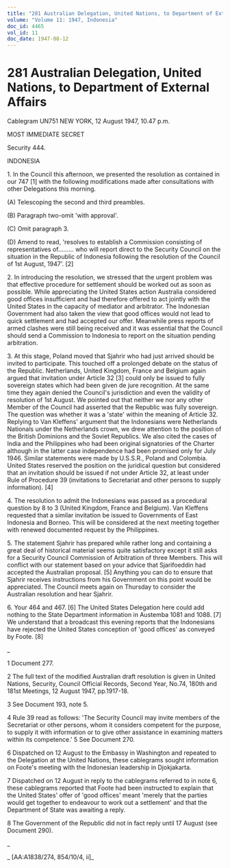 ```yaml
---
title: "281 Australian Delegation, United Nations, to Department of External Affairs"
volume: "Volume 11: 1947, Indonesia"
doc_id: 4465
vol_id: 11
doc_date: 1947-08-12
---
```


# 281 Australian Delegation, United Nations, to Department of External Affairs

Cablegram UN751 NEW YORK, 12 August 1947, 10.47 p.m.

MOST IMMEDIATE SECRET

Security 444.

INDONESIA

1\. In the Council this afternoon, we presented the resolution as contained in our 747 [1] with the following modifications made after consultations with other Delegations this morning.

(A) Telescoping the second and third preambles.

(B) Paragraph two-omit 'with approval'.

(C) Omit paragraph 3.

(D) Amend to read, 'resolves to establish a Commission consisting of representatives of......... who will report direct to the Security Council on the situation in the Republic of Indonesia following the resolution of the Council of 1st August, 1947'. [2]

2\. In introducing the resolution, we stressed that the urgent problem was that effective procedure for settlement should be worked out as soon as possible. While appreciating the United States action Australia considered good offices insufficient and had therefore offered to act jointly with the United States in the capacity of mediator and arbitrator. The Indonesian Government had also taken the view that good offices would not lead to quick settlement and had accepted our offer. Meanwhile press reports of armed clashes were still being received and it was essential that the Council should send a Commission to Indonesia to report on the situation pending arbitration.

3\. At this stage, Poland moved that Sjahrir who had just arrived should be invited to participate. This touched off a prolonged debate on the status of the Republic. Netherlands, United Kingdom, France and Belgium again argued that invitation under Article 32 [3] could only be issued to fully sovereign states which had been given de jure recognition. At the same time they again denied the Council's jurisdiction and even the validity of resolution of 1st August. We pointed out that neither we nor any other Member of the Council had asserted that the Republic was fully sovereign. The question was whether it was a 'state' within the meaning of Article 32. Replying to Van Kleffens' argument that the Indonesians were Netherlands Nationals under the Netherlands crown, we drew attention to the position of the British Dominions and the Soviet Republics. We also cited the cases of India and the Philippines who had been original signatories of the Charter although in the latter case independence had been promised only for July 1946. Similar statements were made by U.S.S.R., Poland and Colombia. United States reserved the position on the juridical question but considered that an invitation should be issued if not under Article 32, at least under Rule of Procedure 39 (invitations to Secretariat and other persons to supply information). [4]

4\. The resolution to admit the Indonesians was passed as a procedural question by 8 to 3 (United Kingdom, France and Belgium). Van Kleffens requested that a similar invitation be issued to Governments of East Indonesia and Borneo. This will be considered at the next meeting together with renewed documented request by the Philippines.

5\. The statement Sjahrir has prepared while rather long and containing a great deal of historical material seems quite satisfactory except it still asks for a Security Council Commission of Arbitration of three Members. This will conflict with our statement based on your advice that Sjarifoeddin had accepted the Australian proposal. [5] Anything you can do to ensure that Sjahrir receives instructions from his Government on this point would be appreciated. The Council meets again on Thursday to consider the Australian resolution and hear Sjahrir.

6\. Your 464 and 467. [6] The United States Delegation here could add nothing to the State Department information in Austemba 1081 and 1088. [7] We understand that a broadcast this evening reports that the Indonesians have rejected the United States conception of 'good offices' as conveyed by Foote. [8]

_

1 Document 277.

2 The full text of the modified Australian draft resolution is given in United Nations, Security, Council Official Records, Second Year, No.74, 180th and 181st Meetings, 12 August 1947, pp.1917-18.

3 See Document 193, note 5.

4 Rule 39 read as follows: 'The Security Council may invite members of the Secretariat or other persons, whom it considers competent for the purpose, to supply it with information or to give other assistance in examining matters within its competence.' 5 See Document 270.

6 Dispatched on 12 August to the Embassy in Washington and repeated to the Delegation at the United Nations, these cablegrams sought information on Foote's meeting with the Indonesian leadership in Djokjakarta.

7 Dispatched on 12 August in reply to the cablegrams referred to in note 6, these cablegrams reported that Foote had been instructed to explain that the United States' offer of 'good offices' meant 'merely that the parties would get together to endeavour to work out a settlement' and that the Department of State was awaiting a reply.

8 The Government of the Republic did not in fact reply until 17 August (see Document 290).

_

_ [AA:A1838/274, 854/10/4, ii]_
